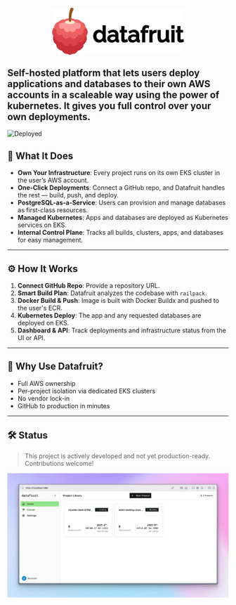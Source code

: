 <p align="center">
  <picture>
    <source media="(prefers-color-scheme: dark)" srcset="https://github.com/datafruit-dev/datafruit/blob/main/docs/logodark.svg?raw=true">
    <source media="(prefers-color-scheme: light)" srcset="https://github.com/datafruit-dev/datafruit/blob/main/docs/logolight.svg?raw=true">
    <img alt="datafruit Logo" src="https://github.com/datafruit-dev/datafruit/blob/main/docs/logolight.svg?raw=true" width="300" style="display: block; margin: 0 auto;">
  </picture>
</p>

Self-hosted platform that lets users deploy applications and databases to their **own AWS accounts** in a scaleable way using **the power of kubernetes**. It gives you full control over your own deployments.
---

![Deployed](docs/assets/deployed.png)

## 🚀 What It Does

- **Own Your Infrastructure**: Every project runs on its own EKS cluster in the user’s AWS account.
- **One-Click Deployments**: Connect a GitHub repo, and Datafruit handles the rest — build, push, and deploy.
- **PostgreSQL-as-a-Service**: Users can provision and manage databases as first-class resources.
- **Managed Kubernetes**: Apps and databases are deployed as Kubernetes services on EKS.
- **Internal Control Plane**: Tracks all builds, clusters, apps, and databases for easy management.

---

## ⚙️ How It Works

1. **Connect GitHub Repo**: Provide a repository URL.
2. **Smart Build Plan**: Datafruit analyzes the codebase with `railpack`.
3. **Docker Build & Push**: Image is built with Docker Buildx and pushed to the user's ECR.
4. **Kubernetes Deploy**: The app and any requested databases are deployed on EKS.
5. **Dashboard & API**: Track deployments and infrastructure status from the UI or API.

---

## 🧩 Why Use Datafruit?

- Full AWS ownership
- Per-project isolation via dedicated EKS clusters
- No vendor lock-in
- GitHub to production in minutes

---

## 🛠 Status

> This project is actively developed and not yet production-ready. Contributions welcome!

![Projects](docs/assets/projects.png)

